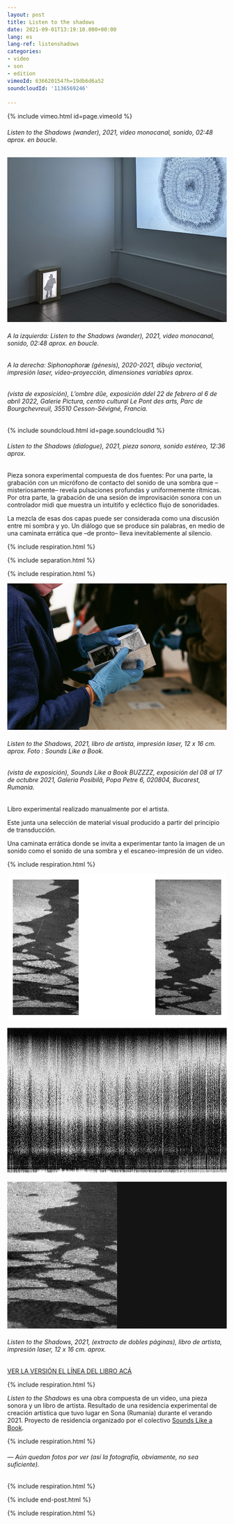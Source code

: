 ```yaml
---
layout: post
title: Listen to the shadows
date: 2021-09-01T13:19:10.000+00:00
lang: es
lang-ref: listenshadows
categories:
- video
- son
- edition
vimeoId: 636620154?h=19db6d6a52
soundcloudId: '1136569246'

---
```

{% include vimeo.html id=page.vimeoId %}

###### _Listen to the Shadows (wander)_, 2021, video monocanal, sonido, 02:48 aprox. en boucle.

![](/imgs/listen-to-the-shadows-2021-1-up.jpg)

###### A la izquierda: _Listen to the Shadows (wander)_, 2021, video monocanal, sonido, 02:48 aprox. en boucle.

###### A la derecha: _Siphonophoræ (génesis)_, 2020-2021, dibujo vectorial, impresión laser, video-proyección, dimensiones variables aprox.

###### (vista de exposición), _L’ombre dûe_, exposición ddel 22 de febrero al 6 de abril 2022, Galerie Pictura, centro cultural Le Pont des arts, Parc de Bourgchevreuil, 35510 Cesson-Sévigné, Francia.

{% include soundcloud.html id=page.soundcloudId %}

###### _Listen to the Shadows (dialogue)_, 2021, pieza sonora, sonido estéreo, 12:36 aprox.

Pieza sonora experimental compuesta de dos fuentes: Por una parte, la grabación con un micrófono de contacto del sonido de una sombra que –misteriosamente– revela pulsaciones profundas y uniformemente rítmicas. Por otra parte, la grabación de una sesión de improvisación sonora con un controlador midi que muestra un intuitifo y ecléctico flujo de sonoridades.

La mezcla de esas dos capas puede ser considerada como una discusión entre mi sombra y yo. Un diálogo que se produce sin palabras, en medio de una caminata errática que –de pronto– lleva inevitablemente al silencio.

{% include respiration.html %}

{% include separation.html %}

{% include respiration.html %}

![](/imgs/shadows02.jpg)

###### _Listen to the Shadows_, 2021, libro de artista, impresión laser, 12 x 16 cm. aprox. Foto : Sounds Like a Book.

###### (vista de exposición), _Sounds Like a Book BUZZZZ_, exposición del 08 al 17 de octubre 2021, Galeria Posibilă, Popa Petre 6, 020804, Bucarest, Rumania.

Libro experimental realizado manualmente por el artista.

Este junta una selección de material visual producido a partir del principio de transducción.

Una caminata errática donde se invita a experimentar tanto la imagen de un sonido como el sonido de una sombra y el escaneo-impresión de un video.

{% include respiration.html %}

![](/imgs/shadows03.png)

![](/imgs/shadows04.png)

![](/imgs/shadows05.png)

###### _Listen to the Shadows_, 2021, (extracto de dobles páginas), libro de artista, impresión laser, 12 x 16 cm. aprox.

[VER LA VERSIÓN EL LÍNEA DEL LIBRO ACÁ](https://en.calameo.com/read/006090984b402a8b8f016)

{% include respiration.html %}

_Listen to the Shadows_ es una obra compuesta de un video, una pieza sonora y un libro de artista. Resultado de una residencia experimental de creación artística que tuvo lugar en Sona (Rumania) durante el verando 2021. Proyecto de residencia organizado por el colectivo [Sounds Like a Book](https://soundslikeabook.com/).

{% include respiration.html %}

###### _— Aún quedan fotos por ver (así la fotografía, obviamente, no sea suficiente)._

{% include respiration.html %}

{% include end-post.html %}

{% include respiration.html %}